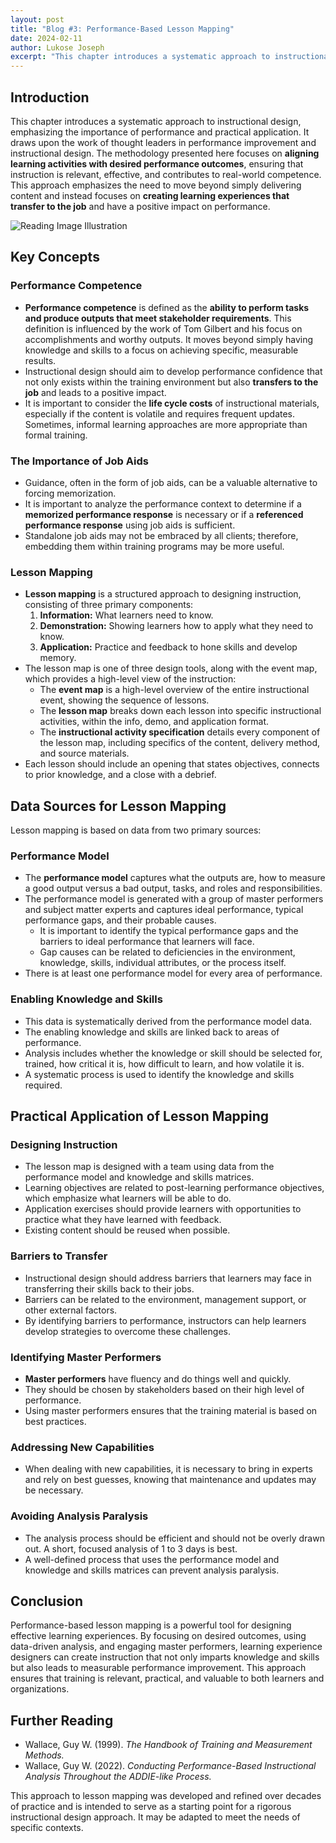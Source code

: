```yaml
---
layout: post
title: "Blog #3: Performance-Based Lesson Mapping"
date: 2024-02-11
author: Lukose Joseph
excerpt: "This chapter introduces a systematic approach to instructional design, emphasizing the importance of performance and practical application. It draws upon the work of thought leaders in performance improvement and instructional design..."
---
```


## Introduction
This chapter introduces a systematic approach to instructional design, emphasizing the importance of performance and practical application. It draws upon the work of thought leaders in performance improvement and instructional design. The methodology presented here focuses on **aligning learning activities with desired performance outcomes**, ensuring that instruction is relevant, effective, and contributes to real-world competence. This approach emphasizes the need to move beyond simply delivering content and instead focuses on **creating learning experiences that transfer to the job** and have a positive impact on performance.

![Reading Image Illustration](/lukofolio/images/illustrations/performance.svg)

## Key Concepts

### Performance Competence
- **Performance competence** is defined as the **ability to perform tasks and produce outputs that meet stakeholder requirements**. This definition is influenced by the work of Tom Gilbert and his focus on accomplishments and worthy outputs. It moves beyond simply having knowledge and skills to a focus on achieving specific, measurable results.
- Instructional design should aim to develop performance confidence that not only exists within the training environment but also **transfers to the job** and leads to a positive impact.
- It is important to consider the **life cycle costs** of instructional materials, especially if the content is volatile and requires frequent updates. Sometimes, informal learning approaches are more appropriate than formal training.

### The Importance of Job Aids
- Guidance, often in the form of job aids, can be a valuable alternative to forcing memorization.
- It is important to analyze the performance context to determine if a **memorized performance response** is necessary or if a **referenced performance response** using job aids is sufficient.
- Standalone job aids may not be embraced by all clients; therefore, embedding them within training programs may be more useful.

### Lesson Mapping
- **Lesson mapping** is a structured approach to designing instruction, consisting of three primary components:
  1. **Information:** What learners need to know.
  2. **Demonstration:** Showing learners how to apply what they need to know.
  3. **Application:** Practice and feedback to hone skills and develop memory.
- The lesson map is one of three design tools, along with the event map, which provides a high-level view of the instruction:
  - The **event map** is a high-level overview of the entire instructional event, showing the sequence of lessons.
  - The **lesson map** breaks down each lesson into specific instructional activities, within the info, demo, and application format.
  - The **instructional activity specification** details every component of the lesson map, including specifics of the content, delivery method, and source materials.
- Each lesson should include an opening that states objectives, connects to prior knowledge, and a close with a debrief.

## Data Sources for Lesson Mapping
Lesson mapping is based on data from two primary sources:

### Performance Model
- The **performance model** captures what the outputs are, how to measure a good output versus a bad output, tasks, and roles and responsibilities.
- The performance model is generated with a group of master performers and subject matter experts and captures ideal performance, typical performance gaps, and their probable causes.
  - It is important to identify the typical performance gaps and the barriers to ideal performance that learners will face.
  - Gap causes can be related to deficiencies in the environment, knowledge, skills, individual attributes, or the process itself.
- There is at least one performance model for every area of performance.

### Enabling Knowledge and Skills
- This data is systematically derived from the performance model data.
- The enabling knowledge and skills are linked back to areas of performance.
- Analysis includes whether the knowledge or skill should be selected for, trained, how critical it is, how difficult to learn, and how volatile it is.
- A systematic process is used to identify the knowledge and skills required.

## Practical Application of Lesson Mapping

### Designing Instruction
- The lesson map is designed with a team using data from the performance model and knowledge and skills matrices.
- Learning objectives are related to post-learning performance objectives, which emphasize what learners will be able to do.
- Application exercises should provide learners with opportunities to practice what they have learned with feedback.
- Existing content should be reused when possible.

### Barriers to Transfer
- Instructional design should address barriers that learners may face in transferring their skills back to their jobs.
- Barriers can be related to the environment, management support, or other external factors.
- By identifying barriers to performance, instructors can help learners develop strategies to overcome these challenges.

### Identifying Master Performers
- **Master performers** have fluency and do things well and quickly.
- They should be chosen by stakeholders based on their high level of performance.
- Using master performers ensures that the training material is based on best practices.

### Addressing New Capabilities
- When dealing with new capabilities, it is necessary to bring in experts and rely on best guesses, knowing that maintenance and updates may be necessary.

### Avoiding Analysis Paralysis
- The analysis process should be efficient and should not be overly drawn out. A short, focused analysis of 1 to 3 days is best.
- A well-defined process that uses the performance model and knowledge and skills matrices can prevent analysis paralysis.

## Conclusion
Performance-based lesson mapping is a powerful tool for designing effective learning experiences. By focusing on desired outcomes, using data-driven analysis, and engaging master performers, learning experience designers can create instruction that not only imparts knowledge and skills but also leads to measurable performance improvement. This approach ensures that training is relevant, practical, and valuable to both learners and organizations.

## Further Reading
- Wallace, Guy W. (1999). *The Handbook of Training and Measurement Methods.*
- Wallace, Guy W. (2022). *Conducting Performance-Based Instructional Analysis Throughout the ADDIE-like Process.*

This approach to lesson mapping was developed and refined over decades of practice and is intended to serve as a starting point for a rigorous instructional design approach. It may be adapted to meet the needs of specific contexts.
